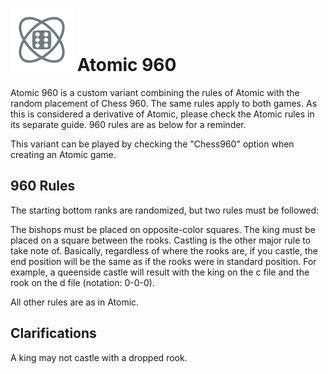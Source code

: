 # ![Atomic960](https://github.com/gbtami/pychess-variants/blob/master/static/icons/Atomic960.svg) Atomic 960

Atomic 960 is a custom variant combining the rules of Atomic with the random placement of Chess 960. The same rules apply to both games. As this is considered a derivative of Atomic, please check the Atomic rules in its separate guide. 960 rules are as below for a reminder.

This variant can be played by checking the "Chess960" option when creating an Atomic game.

## 960 Rules

The starting bottom ranks are randomized, but two rules must be followed:

The bishops must be placed on opposite-color squares.
The king must be placed on a square between the rooks.
Castling is the other major rule to take note of. Basically, regardless of where the rooks are, if you castle, the end position will be the same as if the rooks were in standard position. For example, a queenside castle will result with the king on the c file and the rook on the d file (notation: 0-0-0).

All other rules are as in Atomic.

## Clarifications

A king may not castle with a dropped rook.
